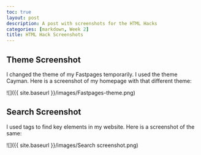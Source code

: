 ```yaml
---
toc: true
layout: post
description: A post with screenshots for the HTML Hacks
categories: [markdown, Week 2]
title: HTML Hack Screenshots
---
```

## Theme Screenshot

I changed the theme of my Fastpages temporarily. I used the theme Cayman. Here is a screenshot of my homepage with that different theme:

![]({{ site.baseurl }}/images/Fastpages-theme.png)

## Search Screenshot

I used tags to find key elements in my website. Here is a screenshot of the same:

![]({{ site.baseurl }}/images/Search screenshot.png)